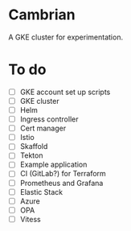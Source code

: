 # Cambrian

A GKE cluster for experimentation.

# To do

- [ ] GKE account set up scripts
- [ ] GKE cluster
- [ ] Helm
- [ ] Ingress controller
- [ ] Cert manager
- [ ] Istio
- [ ] Skaffold
- [ ] Tekton
- [ ] Example application
- [ ] CI (GitLab?) for Terraform
- [ ] Prometheus and Grafana
- [ ] Elastic Stack
- [ ] Azure
- [ ] OPA
- [ ] Vitess
